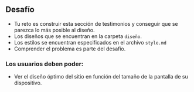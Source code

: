 ## Desafío

- Tu reto es construir esta sección de testimonios y conseguir que se parezca lo más posible al diseño.
- Los diseños que se encuentran en la carpeta `diseño`.
- Los estilos se encuentran especificados en el archivo `style.md`
- Comprender el problema es parte del desafío.

### Los usuarios deben poder:

- Ver el diseño óptimo del sitio en función del tamaño de la pantalla de su dispositivo.
